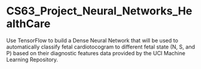 # CS63_Project_Neural_Networks_HealthCare
Use TensorFlow to build a Dense Neural Network that will be used to automatically classify fetal cardiotocogram to different fetal state (N, S, and P) based on their diagnostic features data provided by the UCI Machine Learning Repository.
